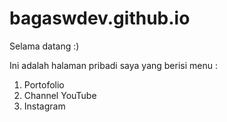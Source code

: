 # bagaswdev.github.io

Selama datang :)

Ini adalah halaman pribadi saya yang berisi menu :

1. Portofolio
2. Channel YouTube
3. Instagram
